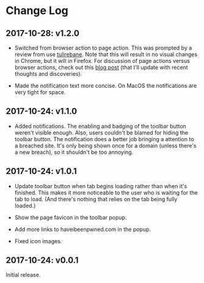 Change Log
==========

2017-10-28: v1.2.0
------------------

* Switched from browser action to page action. This was prompted by a review from use [tulirebane](https://addons.mozilla.org/en-US/firefox/addon/breached/reviews/940746/). Note that this will result in no visual changes in Chrome, but it will in Firefox. For discussion of page actions versus browser actions, check out this [blog post](http://crypti.cc/blog/2013/03/24/pageaction-interaction) (that I'll update with recent thoughts and discoveries).

* Made the notification text more concise. On MacOS the notifications are very tight for space.


2017-10-24: v1.1.0
------------------

* Added notifications. The enabling and badging of the toolbar button weren't visible enough. Also, users couldn't be blamed for hiding the toolbar button. The notification does a better job bringing a attention to a breached site. It's only being shown once for a domain (unless there's a new breach), so it shouldn't be too annoying.


2017-10-24: v1.0.1
------------------

* Update toolbar button when tab begins loading rather than when it's finished. This makes it more noticeable to the user who is waiting for the tab to load. (And there's nothing that relies on the tab being fully loaded.)

* Show the page favicon in the toolbar popup.

* Add more links to haveibeenpwned.com in the popup.

* Fixed icon images.


2017-10-24: v0.0.1
------------------

Initial release.
